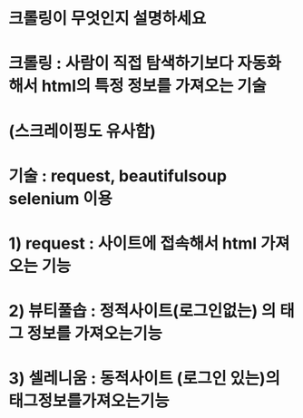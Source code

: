 # 크롤링이 무엇인지 설명하세요

# 크롤링 : 사람이 직접 탐색하기보다 자동화해서 html의 특정 정보를 가져오는 기술
#           (스크레이핑도 유사함)
#       기술 :  request, beautifulsoup selenium 이용
#       1) request : 사이트에 접속해서 html 가져오는 기능
#       2) 뷰티풀솝 : 정적사이트(로그인없는) 의 태그 정보를 가져오는기능
#       3) 셀레니움 : 동적사이트 (로그인 있는)의 태그정보를가져오는기능
